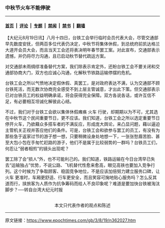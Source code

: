 ### 中秋节火车不能停驶

---

#### [首页](../../../..?n362027) &nbsp;|&nbsp; [评论](../../../../../epoch-comment?n362027) &nbsp;|&nbsp; [专题](../../../../../epoch-special?n362027) &nbsp;|&nbsp; [禁闻](../../../../../epoch-news?n362027) &nbsp;|&nbsp; [禁书](../../../../../books?n362027) &nbsp;|&nbsp; [翻墙](https://github.com/gfw-breaker/nogfw/blob/master/README.md?n362027)


<div class="post_content" id="artbody" itemprop="articleBody">
 <!-- article content begin -->
 <p>
  【大纪元8月19日讯】八月十四日，台铁工会举行临时会员代表大会，尽管交通部早先数度安抚，但两百多位代表仍决定，中秋节将集体休假，到总统府前凯达格兰大道开会员大会，而且当天工会还将表决明年春节罢工案。对此宣布，交通部表示遗憾，并仍将尽力沟通，且已启动秋节替代疏运方案。
 </p>
 <p>
  对交通部未雨绸缪准备替代方案，我们除表示肯定外，还盼台铁工会不要关闭和交通部协商大门，双方也应诚心沟通，化解秋节铁路运输停摆的危机。
 </p>
 <p>
  台铁工会之所以气愤地决定假休假、真罢工，是对政府表达不满，认为交通部不顾台铁死活，而无数次协商完全感受不到上层主管诚意，才出此下策。但交通部表示已对台铁员工的权益明确承诺，将会获得完全保障。双方各说各话，或许互信不足，有必要相互坦诚化解彼此心结。
 </p>
 <p>
  不过，我们对于台铁工会欲以集体休假瘫痪
  <ok href="https://www.epochtimes.com/gb/tag/%E7%81%AB%E8%BD%A6.html">
   火车
  </ok>
  行驶，却期期以为不可，尤其选在中秋节这个民间重要节日，更不应该。我们知道，台铁工会之所以选定重要节日停开火车，乃欲藉众多搭车者的不满反应，形成庞大舆论，来凸显问题，藉以逼迫主管机关正视并答应他们的条件。可是，台铁工会和欲参与罢工的员工，有没有为那些急于返家过节的游子想一想，只要稍微设身处地想一下，一张张愁眉苦脸、甚至大包小包在手匆忙赶路的游子，他们不是属于比较弱势的一群吗？台铁员工们，何忍让“弱者相煎”的镜头出现呢？
 </p>
 <p>
  罢工除了会“损人”外，也不可能利己的。我们知道，铁路运输在今日台湾早已失去“运输独占”优势，不说公路、飞机替代性愈来愈高，眼见高铁也要加入竞争行列。这个时候为了争取顾客、稳固竞争地位，不是应该加倍努力建立服务口碑，让
  <ok href="https://www.epochtimes.com/gb/tag/%E7%81%AB%E8%BD%A6.html">
   火车
  </ok>
  更准时，车厢更舒适、行车更安全，而且笑容可掬地贴心服务吗？怎么反其道而行，挟旅客为人质作为抗争筹码而给人不良印象呢？难道是要加快台铁被淘汰脚步？──转自台湾大纪元时报
  <br/>
  <font color="#ffffff">
   (http://www.dajiyuan.com)
  </font>
  <br/>
  <center>
   <font class="GY16">
    本文只代表作者的观点和陈述
   </font>
  </center>
 </p>
 <!-- article content end -->
 <div id="below_article_ad">
 </div>
</div>


---

原文链接：https://www.epochtimes.com/gb/3/8/19/n362027.htm